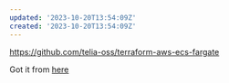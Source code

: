 ```yaml
---
updated: '2023-10-20T13:54:09Z'
created: '2023-10-20T13:54:09Z'
---
```

https://github.com/telia-oss/terraform-aws-ecs-fargate

Got it from [here](https://github.com/Vlaaaaaaad/blog-scaling-containers-in-aws/blob/master/fargate-ecs/fargate.tf)
